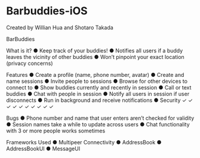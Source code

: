 # Barbuddies-iOS

Created by Willian Hua and Shotaro Takada

BarBuddies

What is it? 
● Keep track of your buddies! 
● Notifies all users if a buddy leaves the vicinity of other buddies
● Won’t pinpoint your exact location (privacy concerns)

Features 
● Create a profile (name, phone number, avatar) 
● Create and name sessions 
● Invite people to sessions 
● Browse for other devices to connect to 
● Show buddies currently and recently in session 
● Call or text buddies
● Chat with people in session 
● Notify all users in session if user disconnects 
● Run in background and receive notifications 
● Security ✓ ✓ ✓ ✓ ✓ ✓ ✓ ✓ ✓ ✓

Bugs
● Phone number and name that user enters aren’t checked for validity 
● Session names take a while to update across users
● Chat functionality with 3 or more people works sometimes 

Frameworks Used 
● Multipeer Connectivity 
● AddressBook
● AddressBookUI
● MessageUI

